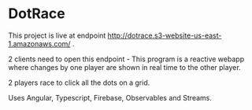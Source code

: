 # DotRace

This project is live at endpoint http://dotrace.s3-website-us-east-1.amazonaws.com/ . 

2 clients need to open this endpoint - This program is a reactive webapp where changes by one player are shown in real time to the other player.

2 players race to click all the dots on a grid.

Uses Angular, Typescript, Firebase, Observables and Streams.
